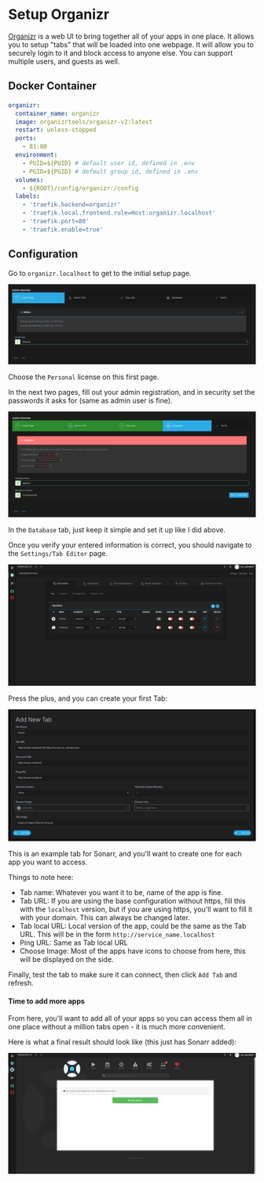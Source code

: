 # Setup Organizr

[Organizr](https://github.com/causefx/Organizr) is a web UI to bring together all of your apps in one place. It allows you to setup "tabs" that will be loaded into one webpage. It will allow you to securely login to it and block access to anyone else. You can support multiple users, and guests as well.

## Docker Container

```yaml
organizr:
  container_name: organizr
  image: organizrtools/organizr-v2:latest
  restart: unless-stopped
  ports:
    - 81:80
  environment:
    - PUID=${PUID} # default user id, defined in .env
    - PGID=${PGID} # default group id, defined in .env
  volumes:
    - ${ROOT}/config/organizr:/config
  labels:
    - 'traefik.backend=organizr'
    - 'traefik.local.frontend.rule=Host:organizr.localhost'
    - 'traefik.port=80'
    - 'traefik.enable=true'
```

## Configuration

Go to `organizr.localhost` to get to the initial setup page.

![Organizr Setup 1](img/organizr_setup_1.png)

Choose the `Personal` license on this first page.

In the next two pages, fill out your admin registration, and in security set the passwords it asks for (same as admin user is fine).

![Organizr Setup 3](img/organizr_setup_2.png)

In the `Database` tab, just keep it simple and set it up like I did above.

Once you verify your entered information is correct, you should navigate to the `Settings/Tab Editor` page.

![Organizr Tabs](img/organizr_tabs.png)

Press the plus, and you can create your first Tab:

![Organizr Tab Create Example](img/organizr_tab_create_example.png)

This is an example tab for Sonarr, and you'll want to create one for each app you want to access.

Things to note here:

- Tab name: Whatever you want it to be, name of the app is fine.
- Tab URL: If you are using the base configuration without https, fill this with the `localhost` version, but if you are using https, you'll want to fill it with your domain. This can always be changed later.
- Tab local URL: Local version of the app, could be the same as the Tab URL. This will be in the form `http://service_name.localhost`
- Ping URL: Same as Tab local URL
- Choose Image: Most of the apps have icons to choose from here, this will be displayed on the side.

Finally, test the tab to make sure it can connect, then click `Add Tab` and refresh.

#### Time to add more apps

From here, you'll want to add all of your apps so you can access them all in one place without a million tabs open - it is much more convenient.

Here is what a final result should look like (this just has Sonarr added):

![Organizr Demo](img/organizr_demo.png)
